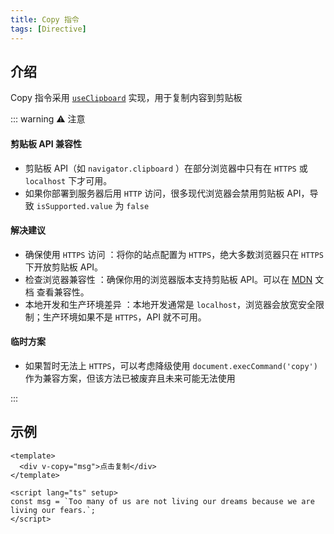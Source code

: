 ```yaml
---
title: Copy 指令
tags: [Directive]
---
```


## 介绍

Copy 指令采用 [`useClipboard`](https://vueuse.org.cn/core/useclipboard/#useclipboard) 实现，用于复制内容到剪贴板

::: warning ⚠️ 注意

#### 剪贴板 API 兼容性

- 剪贴板 API（如 `navigator.clipboard` ）在部分浏览器中只有在 `HTTPS` 或 `localhost` 下才可用。
- 如果你部署到服务器后用 `HTTP` 访问，很多现代浏览器会禁用剪贴板 API，导致 `isSupported.value` 为 `false`

#### 解决建议

- 确保使用 `HTTPS` 访问 ：将你的站点配置为 `HTTPS`，绝大多数浏览器只在 `HTTPS` 下开放剪贴板 API。
- 检查浏览器兼容性 ：确保你用的浏览器版本支持剪贴板 API。可以在 [MDN](https://developer.mozilla.org/zh-CN/docs/Web) 文档 查看兼容性。
- 本地开发和生产环境差异 ：本地开发通常是 `localhost`，浏览器会放宽安全限制；生产环境如果不是 `HTTPS`，API 就不可用。

#### 临时方案

- 如果暂时无法上 `HTTPS`，可以考虑降级使用 `document.execCommand('copy')` 作为兼容方案，但该方法已被废弃且未来可能无法使用

:::

## 示例

```vue [vue]
<template>
  <div v-copy="msg">点击复制</div>
</template>

<script lang="ts" setup>
const msg = `Too many of us are not living our dreams because we are living our fears.`;
</script>
```
